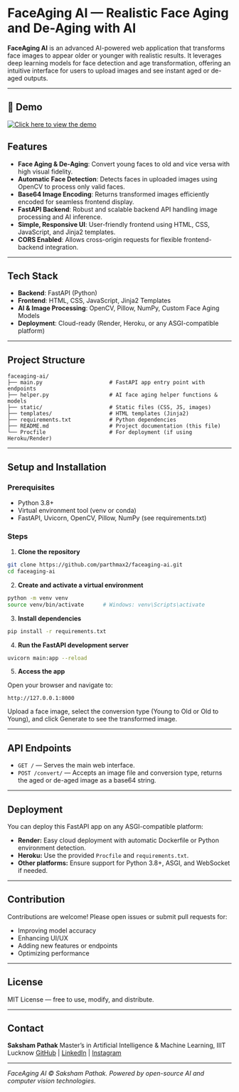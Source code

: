 
# FaceAging AI — Realistic Face Aging and De-Aging with AI

**FaceAging AI** is an advanced AI-powered web application that transforms face images to appear older or younger with realistic results. It leverages deep learning models for face detection and age transformation, offering an intuitive interface for users to upload images and see instant aged or de-aged outputs.

---
## 🔗 Demo

[![Click here to view the demo](https://img.shields.io/badge/%20HuggingFace-FaceAging--AI-blue?logo=huggingface)](https://huggingface.co/spaces/parthmax/FaceAging-AI)

## Features

* **Face Aging & De-Aging**: Convert young faces to old and vice versa with high visual fidelity.
* **Automatic Face Detection**: Detects faces in uploaded images using OpenCV to process only valid faces.
* **Base64 Image Encoding**: Returns transformed images efficiently encoded for seamless frontend display.
* **FastAPI Backend**: Robust and scalable backend API handling image processing and AI inference.
* **Simple, Responsive UI**: User-friendly frontend using HTML, CSS, JavaScript, and Jinja2 templates.
* **CORS Enabled**: Allows cross-origin requests for flexible frontend-backend integration.

---

## Tech Stack

* **Backend**: FastAPI (Python)
* **Frontend**: HTML, CSS, JavaScript, Jinja2 Templates
* **AI & Image Processing**: OpenCV, Pillow, NumPy, Custom Face Aging Models
* **Deployment**: Cloud-ready (Render, Heroku, or any ASGI-compatible platform)

---

## Project Structure

```
faceaging-ai/
├── main.py                     # FastAPI app entry point with endpoints
├── helper.py                   # AI face aging helper functions & models
├── static/                     # Static files (CSS, JS, images)
├── templates/                  # HTML templates (Jinja2)
├── requirements.txt            # Python dependencies
├── README.md                   # Project documentation (this file)
└── Procfile                    # For deployment (if using Heroku/Render)
```

---

## Setup and Installation

### Prerequisites

* Python 3.8+
* Virtual environment tool (venv or conda)
* FastAPI, Uvicorn, OpenCV, Pillow, NumPy (see requirements.txt)

### Steps

1. **Clone the repository**

```bash
git clone https://github.com/parthmax2/faceaging-ai.git
cd faceaging-ai
```

2. **Create and activate a virtual environment**

```bash
python -m venv venv
source venv/bin/activate      # Windows: venv\Scripts\activate
```

3. **Install dependencies**

```bash
pip install -r requirements.txt
```

4. **Run the FastAPI development server**

```bash
uvicorn main:app --reload
```

5. **Access the app**

Open your browser and navigate to:

```
http://127.0.0.1:8000
```

Upload a face image, select the conversion type (Young to Old or Old to Young), and click Generate to see the transformed image.

---

## API Endpoints

* `GET /` — Serves the main web interface.
* `POST /convert/` — Accepts an image file and conversion type, returns the aged or de-aged image as a base64 string.

---

## Deployment

You can deploy this FastAPI app on any ASGI-compatible platform:

* **Render:** Easy cloud deployment with automatic Dockerfile or Python environment detection.
* **Heroku:** Use the provided `Procfile` and `requirements.txt`.
* **Other platforms:** Ensure support for Python 3.8+, ASGI, and WebSocket if needed.

---

## Contribution

Contributions are welcome! Please open issues or submit pull requests for:

* Improving model accuracy
* Enhancing UI/UX
* Adding new features or endpoints
* Optimizing performance

---

## License

MIT License — free to use, modify, and distribute.

---

## Contact

**Saksham Pathak**
Master’s in Artificial Intelligence & Machine Learning, IIIT Lucknow
[GitHub](https://github.com/parthmax2) | [LinkedIn](https://linkedin.com/in/sakshampathak) | [Instagram](https://instagram.com/parthmax_)

---

*FaceAging AI ©  Saksham Pathak. Powered by open-source AI and computer vision technologies.*

